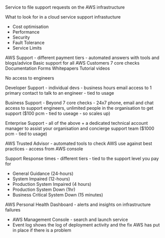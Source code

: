 Service to file support requests on the AWS infrastructure

What to look for in a cloud service support infrastucture
- Cost optimisation
- Performance
- Security
- Fault Tolerance
- Service Limits

AWS Support - different payment tiers - automated answers with tools and blogs/advice
Basic support for all AWS Customers
7 core checks
Documentation
Forms
Whitepapers
Tutorial videos

No access to engineers

Developer Support - individual devs - business hours email access to 1 primary contact to talk to an engineer - tied to usage

Business Support - Beyond 7 core checks - 24x7 phone, email and chat access to support engineers, unlimited people in the organisation to get support ($100 pcm - tied to useage - so scales up)

Enterprise Support - all of the above + a dedicated technical account manager to assist your organisation and concierge support team ($1000 pcm - tied to usage)

AWS Trusted Advisor - automated tools to check AWS use against best practices - access from AWS console

Support Response times - different tiers - tied to the support level you pay for
- General Guidance (24-hours)
- System Impaired (12-hours)
- Production System Impaired (4 hours)
- Production System Down (1hr)
- Business Critical System Down (15 minutes)


AWS Personal Health Dashboard - alerts and insights on infrastructure failures

- AWS Management Console - search and launch service
- Event log shows the log of deployment activity and the fix AWS has put in place if there is a problem